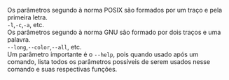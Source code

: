 Os parâmetros segundo à norma POSIX são formados por um traço e pela primeira letra.<br>
`-l`,`-c`,`-a`, etc.<br>
Os parâmetros segundo à norma GNU são formado por dois traços e uma palavra.<br>
`--long`,`--color`,`--all`, etc.<br>
Um parâmetro importante é o `--help`, pois quando usado após um comando, lista todos os parâmetros possíveis de serem usados nesse comando e suas respectivas funções.